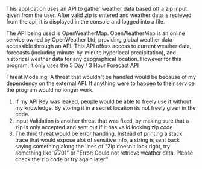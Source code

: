 This application uses an API to gather weather data based off a zip input given from the user. After valid zip is entered and weather data is recieved from the api, it is displayed
in the console and logged into a file. 

The API being used is OpenWeatherMap.
OpenWeatherMap is an online service owned by OpenWeather Ltd, providing global weather data accessible through an API. This API offers access to current weather data,
forecasts (including minute-by-minute hyperlocal precipitation), and historical weather data for any geographical location. However for this program, it only uses the 
5 Day / 3 Hour Forecast API

Threat Modeling:
A threat that wouldn't be handled would be because of my dependency on the external API. If anything were to happen to their service the program would no longer work.

1. If my API Key was leaked, people would be able to freely use it without my knowledge. By storing it in a secret location its not freely given in the code.
2. Input Validation is another threat that was fixed, by making sure that a zip is only accepted and sent out if it has valid looking zip code
3. The third threat would be error handling. Instead of printing a stack trace that would expose alot of sensitive info, a string is sent back saying something along the lines of
   "Zip doesn't look right, try something like 17701" or "Error: Could not retrieve weather data. Please check the zip code or try again later."
